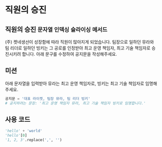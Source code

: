 # 직원의 승진

## 직원의 승진 `문자열` `인덱싱` `슬라이싱` `메서드`

(주) 켓네생선이 성장함에 따라 직원이 많아지게 되었습니다. 팀장으로 일하던 뮤라와 팀 리더로 일하던 빙키는 그 공로를 인정받아 최고 운영 책임자, 최고 기술 책임자로 승진시키려 합니다. 아래 문구를 수정하여 공지문을 작성해주세요.

## 미션

아래 문자열을 입력받아 뮤라는 최고 운영 책임자로, 빙키는 최고 기술 책임자로 임명해주세요.
```python
공지문 = '대표 라이켓, 팀장 뮤라, 팀 리더 빙키'
# 공지하려는 문장: '최고 운영 책임자 뮤라, 최고 기술 책임자 빙키로 임명합니다.'
```

## 사용 코드

```python
'hello' + 'world'
'hello'[0]
'1, 2, 3'.replace(',', '')
```